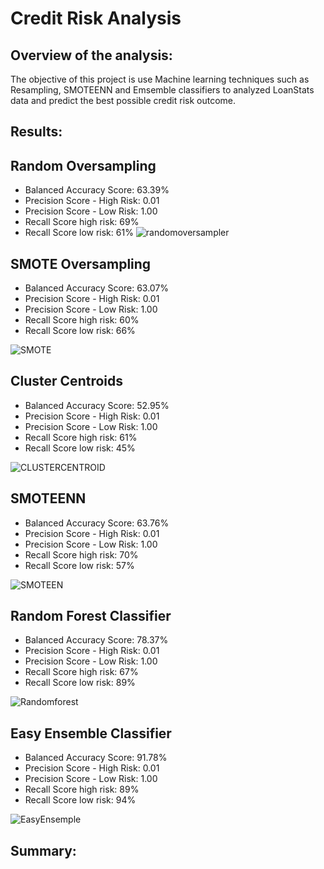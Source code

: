 # Credit Risk Analysis

## Overview of the analysis:

The objective of this project is use Machine learning techniques such as Resampling, SMOTEENN and Emsemble classifiers to analyzed LoanStats data and predict the best possible credit risk outcome.

## Results:

## Random Oversampling

* Balanced Accuracy Score: 63.39%
* Precision Score - High Risk: 0.01
* Precision Score - Low Risk: 1.00
* Recall Score high risk: 69%
* Recall Score low risk: 61%
![randomoversampler](https://user-images.githubusercontent.com/75961117/123529907-f063bd80-d6c2-11eb-9eb1-27472ccaeb90.PNG)



## SMOTE Oversampling

* Balanced Accuracy Score: 63.07%
* Precision Score - High Risk: 0.01
* Precision Score - Low Risk: 1.00
* Recall Score high risk: 60%
* Recall Score low risk: 66%

![SMOTE](https://user-images.githubusercontent.com/75961117/123529929-391b7680-d6c3-11eb-93fc-1d995fdf8b3e.PNG)


## Cluster Centroids

* Balanced Accuracy Score: 52.95%
* Precision Score - High Risk: 0.01
* Precision Score - Low Risk: 1.00
* Recall Score high risk: 61%
* Recall Score low risk: 45%

![CLUSTERCENTROID](https://user-images.githubusercontent.com/75961117/123529945-6f58f600-d6c3-11eb-9900-cba20d7e4088.PNG)


## SMOTEENN

* Balanced Accuracy Score: 63.76%
* Precision Score - High Risk: 0.01
* Precision Score - Low Risk: 1.00
* Recall Score high risk: 70%
* Recall Score low risk: 57%

![SMOTEEN](https://user-images.githubusercontent.com/75961117/123529989-c1018080-d6c3-11eb-9dee-b2e059b1a465.PNG)



## Random Forest Classifier

* Balanced Accuracy Score: 78.37%
* Precision Score - High Risk: 0.01
* Precision Score - Low Risk: 1.00
* Recall Score high risk: 67%
* Recall Score low risk: 89%

![Randomforest](https://user-images.githubusercontent.com/75961117/123530170-754fd680-d6c5-11eb-9668-2470886ad67b.PNG)




## Easy Ensemble Classifier

* Balanced Accuracy Score: 91.78%
* Precision Score - High Risk: 0.01
* Precision Score - Low Risk: 1.00
* Recall Score high risk: 89%
* Recall Score low risk: 94%

![EasyEnsemple](https://user-images.githubusercontent.com/75961117/123530231-12127400-d6c6-11eb-9dc0-81e13eb9f7cf.PNG)


## Summary: 





